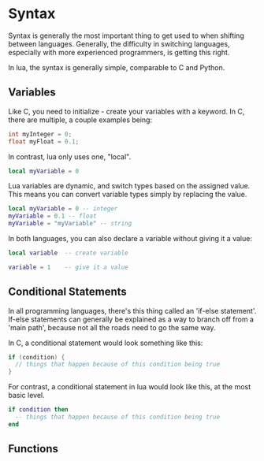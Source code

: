 # Syntax
Syntax is generally the most important thing to get used to when shifting between languages. Generally, the difficulty in switching languages, especially with more experienced programmers, is getting this right.

In lua, the syntax is generally simple, comparable to C and Python.

## Variables
Like C, you need to initialize - create your variables with a keyword. In C, there are multiple, a couple examples being:
```cpp
int myInteger = 0;
float myFloat = 0.1;
```
In contrast, lua only uses one, "local". 
```lua
local myVariable = 0
```
Lua variables are dynamic, and switch types based on the assigned value. This means you can convert variable types simply by replacing the value.
```lua
local myVariable = 0 -- integer
myVariable = 0.1 -- float
myVariable = "myVariable" -- string
```
In both languages, you can also declare a variable without giving it a value:
```lua
local variable  -- create variable

variable = 1    -- give it a value
```

## Conditional Statements
In all programming languages, there's this thing called an 'if-else statement'. If-else statements can generally be explained as a way to branch off from a 'main path', because not all the roads need to go the same way.

In C, a conditional statement would look something like this:
```c
if (condition) {
  // things that happen because of this condition being true
}
```
For contrast, a conditional statement in lua would look like this, at the most basic level.
```lua
if condition then
  -- things that happen because of this condition being true
end
```

## Functions
